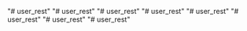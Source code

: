 "# user_rest" 
"# user_rest" 
"# user_rest" 
"# user_rest" 
"# user_rest" 
"# user_rest" 
"# user_rest" 
"# user_rest" 
